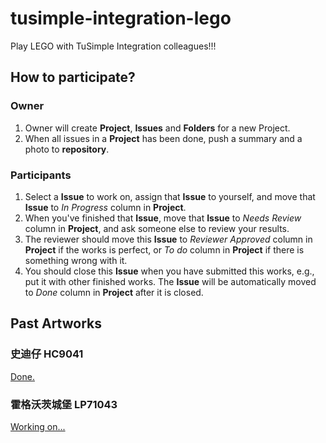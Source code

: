 # tusimple-integration-lego
Play LEGO with TuSimple Integration colleagues!!!

## How to participate?

### Owner

1. Owner will create **Project**, **Issues** and **Folders** for a new Project.
2. When all issues in a **Project** has been done, push a summary and a photo to **repository**.

### Participants

1. Select a **Issue** to work on, assign that **Issue** to yourself, and move that **Issue** to _In Progress_ column in **Project**.
2. When you've finished that **Issue**, move that **Issue** to _Needs Review_ column in **Project**, and ask someone else to review your results.
3. The reviewer should move this **Issue** to _Reviewer Approved_ column in **Project** if the works is perfect, or _To do_ column in **Project** if there is something wrong with it.
4. You should close this **Issue** when you have submitted this works, e.g., put it with other finished works. The **Issue** will be automatically moved to _Done_ column in **Project** after it is closed.

## Past Artworks

### 史迪仔 HC9041
[Done.](HC9041/README.md)

### 霍格沃茨城堡 LP71043
[Working on...](LP71043/README.md)
